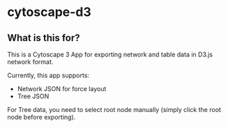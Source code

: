 cytoscape-d3
============

## What is this for?
This is a Cytoscape 3 App for exporting network and table data in D3.js network format.

Currently, this app supports:

* Network JSON for force layout
* Tree JSON

For Tree data, you need to select root node manually (simply click the root node before exporting).